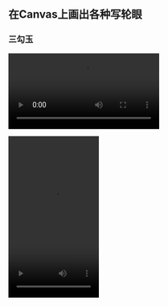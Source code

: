 ## 在Canvas上画出各种写轮眼

### 三勾玉
![三勾玉](media/animation.mp4)

<video width="180" height="320" controls>
  <source src="media/animation.mp4" type="video/mp4">
</video>
